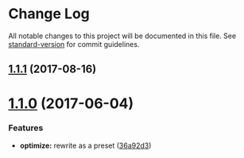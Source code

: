 # Change Log

All notable changes to this project will be documented in this file.
See [standard-version](https://github.com/conventional-changelog/standard-version) for commit guidelines.

<a name="1.1.1"></a>
## [1.1.1](https://github.com/nuxt/modules/compare/@nuxtjs/optimize@1.1.0...@nuxtjs/optimize@1.1.1) (2017-08-16)




<a name="1.1.0"></a>
# [1.1.0](https://github.com/nuxt/modules/compare/@nuxtjs/optimize@1.0.2...@nuxtjs/optimize@1.1.0) (2017-06-04)


### Features

* **optimize:** rewrite as a preset ([36a92d3](https://github.com/nuxt/modules/commit/36a92d3))
